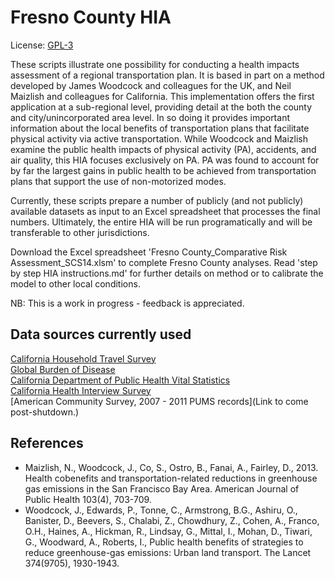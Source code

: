 Fresno County HIA
=================

License: [GPL-3](http://www.gnu.org/licenses/gpl.html)

These scripts illustrate one possibility for conducting a health impacts assessment of a regional transportation plan. It is based in part on a method developed by James Woodcock and colleagues for the UK, and Neil Maizlish and colleagues for California. This implementation offers the first application at a sub-regional level, providing detail at the both the county and city/unincorporated area level. In so doing it provides important information about the local benefits of transportation plans that facilitate physical activity via active transportation. While Woodcock and Maizlish examine the public health impacts of physical activity (PA), accidents, and air quality, this HIA focuses exclusively on PA. PA was found to account for by far the largest gains in public health to be achieved from transportation plans that support the use of non-motorized modes. 

Currently, these scripts prepare a number of publicly (and not publicly) available datasets as input to an Excel spreadsheet that processes the final numbers. Ultimately, the entire HIA will be run programatically and will be transferable to other jurisdictions. 

Download the Excel spreadsheet 'Fresno County_Comparative Risk Assessment_SCS14.xlsm' to complete Fresno County analyses. Read 'step by step HIA instructions.md' for further details on method or to calibrate the model to other local conditions.

NB: This is a work in progress - feedback is appreciated.

Data sources currently used
---------------------------

[California Household Travel Survey](http://www.nrel.gov/vehiclesandfuels/secure_transportation_data.html)  
[Global Burden of Disease](http://ghdx.healthmetricsandevaluation.org/global-burden-disease-study-2010-gbd-2010-data-downloads)  
[California Department of Public Health Vital Statistics](http://www.cdph.ca.gov/data/statistics/Pages/DeathStatisticalDataTables.aspx)  
[California Health Interview Survey](http://healthpolicy.ucla.edu/chis/Pages/default.aspx)  
[American Community Survey, 2007 - 2011 PUMS records](Link to come post-shutdown.)

References
----------------------------
* Maizlish, N., Woodcock, J., Co, S., Ostro, B., Fanai, A., Fairley, D., 2013. Health cobenefits and transportation-related reductions in greenhouse gas emissions in the San Francisco Bay Area. American Journal of Public Health 103(4), 703-709.
* Woodcock, J., Edwards, P., Tonne, C., Armstrong, B.G., Ashiru, O., Banister, D., Beevers, S., Chalabi, Z., Chowdhury, Z., Cohen, A., Franco, O.H., Haines, A., Hickman, R., Lindsay, G., Mittal, I., Mohan, D., Tiwari, G., Woodward, A., Roberts, I., Public health benefits of strategies to reduce greenhouse-gas emissions: Urban land transport. The Lancet 374(9705), 1930-1943.